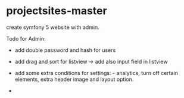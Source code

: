 # projectsites-master

create symfony 5 website with admin.


Todo for Admin:

- add double password and hash for users
- add drag and sort for listview -> add also input field in listview

- add some extra conditions for settings: - analytics, turn off certain elements, extra header image and layout option.

- 